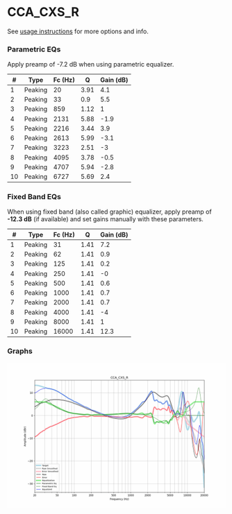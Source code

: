 # CCA_CXS_R
See [usage instructions](https://github.com/jaakkopasanen/AutoEq#usage) for more options and info.

### Parametric EQs
Apply preamp of -7.2 dB when using parametric equalizer.

|   # | Type    |   Fc (Hz) |    Q |   Gain (dB) |
|-----|---------|-----------|------|-------------|
|   1 | Peaking |        20 | 3.91 |         4.1 |
|   2 | Peaking |        33 | 0.9  |         5.5 |
|   3 | Peaking |       859 | 1.12 |         1   |
|   4 | Peaking |      2131 | 5.88 |        -1.9 |
|   5 | Peaking |      2216 | 3.44 |         3.9 |
|   6 | Peaking |      2613 | 5.99 |        -3.1 |
|   7 | Peaking |      3223 | 2.51 |        -3   |
|   8 | Peaking |      4095 | 3.78 |        -0.5 |
|   9 | Peaking |      4707 | 5.94 |        -2.8 |
|  10 | Peaking |      6727 | 5.69 |         2.4 |

### Fixed Band EQs
When using fixed band (also called graphic) equalizer, apply preamp of **-12.3 dB** (if available) and set gains manually with these parameters.

|   # | Type    |   Fc (Hz) |    Q |   Gain (dB) |
|-----|---------|-----------|------|-------------|
|   1 | Peaking |        31 | 1.41 |         7.2 |
|   2 | Peaking |        62 | 1.41 |         0.9 |
|   3 | Peaking |       125 | 1.41 |         0.2 |
|   4 | Peaking |       250 | 1.41 |        -0   |
|   5 | Peaking |       500 | 1.41 |         0.6 |
|   6 | Peaking |      1000 | 1.41 |         0.7 |
|   7 | Peaking |      2000 | 1.41 |         0.7 |
|   8 | Peaking |      4000 | 1.41 |        -4   |
|   9 | Peaking |      8000 | 1.41 |         1   |
|  10 | Peaking |     16000 | 1.41 |        12.3 |

### Graphs
![](./CCA_CXS_R.png)
